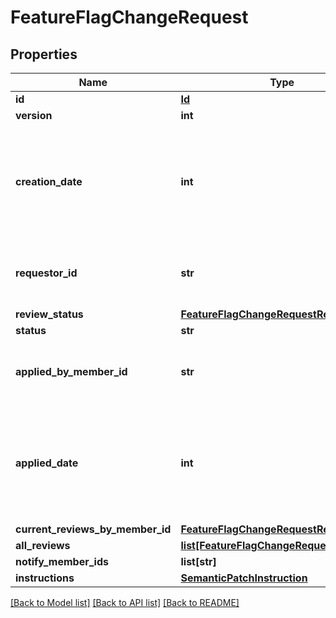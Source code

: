 # FeatureFlagChangeRequest

## Properties
Name | Type | Description | Notes
------------ | ------------- | ------------- | -------------
**id** | [**Id**](Id.md) |  | [optional] 
**version** | **int** |  | [optional] 
**creation_date** | **int** | A unix epoch time in milliseconds specifying the date the change request was requested | [optional] 
**requestor_id** | **str** | The id of the member that requested the change | [optional] 
**review_status** | [**FeatureFlagChangeRequestReviewStatus**](FeatureFlagChangeRequestReviewStatus.md) |  | [optional] 
**status** | **str** | | Name     | Description | | --------:| ----------- | | pending  | the feature flag change request has not been applied yet | | completed| the feature flag change request has been applied successfully | | failed   | the feature flag change request has been applied but the changes were not applied successfully |  | [optional] 
**applied_by_member_id** | **str** | The id of the member that applied the change request | [optional] 
**applied_date** | **int** | A unix epoch time in milliseconds specifying the date the change request was applied | [optional] 
**current_reviews_by_member_id** | [**FeatureFlagChangeRequestReview**](FeatureFlagChangeRequestReview.md) |  | [optional] 
**all_reviews** | [**list[FeatureFlagChangeRequestReview]**](FeatureFlagChangeRequestReview.md) |  | [optional] 
**notify_member_ids** | **list[str]** |  | [optional] 
**instructions** | [**SemanticPatchInstruction**](SemanticPatchInstruction.md) |  | [optional] 

[[Back to Model list]](../README.md#documentation-for-models) [[Back to API list]](../README.md#documentation-for-api-endpoints) [[Back to README]](../README.md)


